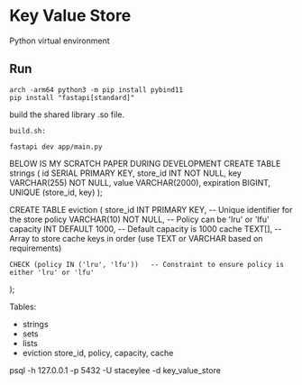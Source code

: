 # Key Value Store


Python virtual environment


## Run
```
arch -arm64 python3 -m pip install pybind11
pip install "fastapi[standard]"
```

build the shared library .so file. 
```
build.sh: 
```

```
fastapi dev app/main.py
```


BELOW IS MY SCRATCH PAPER DURING DEVELOPMENT
CREATE TABLE strings (
    id SERIAL PRIMARY KEY,
    store_id INT NOT NULL,
    key VARCHAR(255) NOT NULL,
    value VARCHAR(2000),
    expiration BIGINT,
    UNIQUE (store_id, key)
);

CREATE TABLE eviction (
    store_id INT PRIMARY KEY,          -- Unique identifier for the store
    policy VARCHAR(10) NOT NULL,       -- Policy can be 'lru' or 'lfu'
    capacity INT DEFAULT 1000,         -- Default capacity is 1000
    cache TEXT[],                      -- Array to store cache keys in order (use TEXT or VARCHAR based on requirements)

    CHECK (policy IN ('lru', 'lfu'))   -- Constraint to ensure policy is either 'lru' or 'lfu'
);

Tables:
- strings
- sets
- lists
- eviction
store_id, policy, capacity, cache


psql -h 127.0.0.1 -p 5432 -U staceylee -d key_value_store

